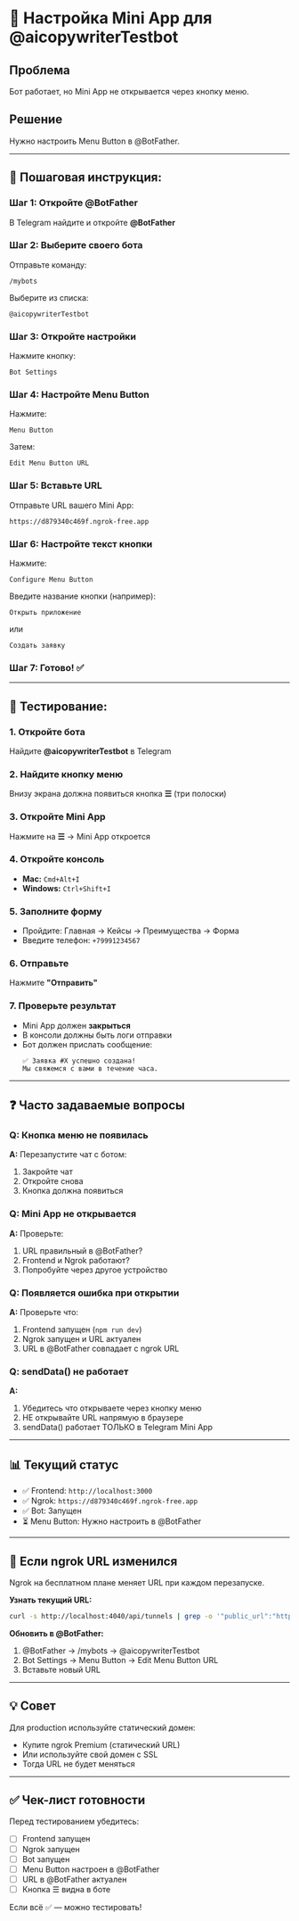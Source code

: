 # 📱 Настройка Mini App для @aicopywriterTestbot

## Проблема
Бот работает, но Mini App не открывается через кнопку меню.

## Решение
Нужно настроить Menu Button в @BotFather.

---

## 🎯 Пошаговая инструкция:

### Шаг 1: Откройте @BotFather
В Telegram найдите и откройте **@BotFather**

### Шаг 2: Выберите своего бота
Отправьте команду:
```
/mybots
```

Выберите из списка:
```
@aicopywriterTestbot
```

### Шаг 3: Откройте настройки
Нажмите кнопку:
```
Bot Settings
```

### Шаг 4: Настройте Menu Button
Нажмите:
```
Menu Button
```

Затем:
```
Edit Menu Button URL
```

### Шаг 5: Вставьте URL
Отправьте URL вашего Mini App:
```
https://d879340c469f.ngrok-free.app
```

### Шаг 6: Настройте текст кнопки
Нажмите:
```
Configure Menu Button
```

Введите название кнопки (например):
```
Открыть приложение
```

или

```
Создать заявку
```

### Шаг 7: Готово! ✅

---

## 🧪 Тестирование:

### 1. Откройте бота
Найдите **@aicopywriterTestbot** в Telegram

### 2. Найдите кнопку меню
Внизу экрана должна появиться кнопка **☰** (три полоски)

### 3. Откройте Mini App
Нажмите на **☰** → Mini App откроется

### 4. Откройте консоль
- **Mac:** `Cmd+Alt+I`
- **Windows:** `Ctrl+Shift+I`

### 5. Заполните форму
- Пройдите: Главная → Кейсы → Преимущества → Форма
- Введите телефон: `+79991234567`

### 6. Отправьте
Нажмите **"Отправить"**

### 7. Проверьте результат
- Mini App должен **закрыться**
- В консоли должны быть логи отправки
- Бот должен прислать сообщение:
  ```
  ✅ Заявка #X успешно создана!
  Мы свяжемся с вами в течение часа.
  ```

---

## ❓ Часто задаваемые вопросы

### Q: Кнопка меню не появилась
**A:** Перезапустите чат с ботом:
1. Закройте чат
2. Откройте снова
3. Кнопка должна появиться

### Q: Mini App не открывается
**A:** Проверьте:
1. URL правильный в @BotFather?
2. Frontend и Ngrok работают?
3. Попробуйте через другое устройство

### Q: Появляется ошибка при открытии
**A:** Проверьте что:
1. Frontend запущен (`npm run dev`)
2. Ngrok запущен и URL актуален
3. URL в @BotFather совпадает с ngrok URL

### Q: sendData() не работает
**A:** 
1. Убедитесь что открываете через кнопку меню
2. НЕ открывайте URL напрямую в браузере
3. sendData() работает ТОЛЬКО в Telegram Mini App

---

## 📊 Текущий статус

- ✅ Frontend: `http://localhost:3000`
- ✅ Ngrok: `https://d879340c469f.ngrok-free.app`
- ✅ Bot: Запущен
- ⏳ Menu Button: Нужно настроить в @BotFather

---

## 🔄 Если ngrok URL изменился

Ngrok на бесплатном плане меняет URL при каждом перезапуске.

**Узнать текущий URL:**
```bash
curl -s http://localhost:4040/api/tunnels | grep -o '"public_url":"https://[^"]*"'
```

**Обновить в @BotFather:**
1. @BotFather → /mybots → @aicopywriterTestbot
2. Bot Settings → Menu Button → Edit Menu Button URL
3. Вставьте новый URL

---

## 💡 Совет

Для production используйте статический домен:
- Купите ngrok Premium (статический URL)
- Или используйте свой домен с SSL
- Тогда URL не будет меняться

---

## ✅ Чек-лист готовности

Перед тестированием убедитесь:

- [ ] Frontend запущен
- [ ] Ngrok запущен  
- [ ] Bot запущен
- [ ] Menu Button настроен в @BotFather
- [ ] URL в @BotFather актуален
- [ ] Кнопка ☰ видна в боте

Если всё ✅ — можно тестировать!
